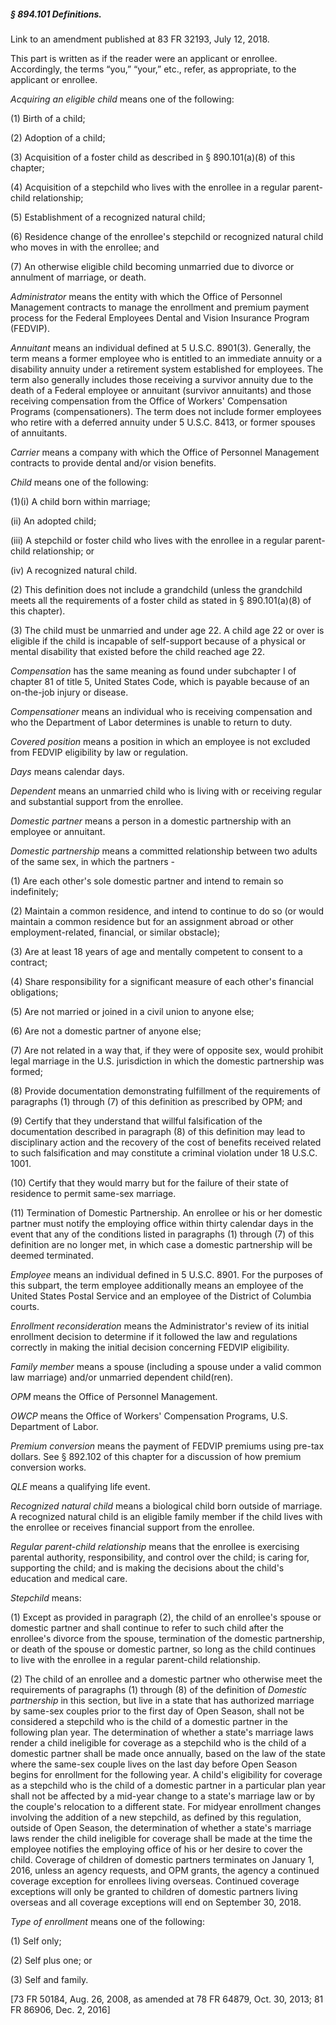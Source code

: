 ##### § 894.101 Definitions. #####

Link to an amendment published at 83 FR 32193, July 12, 2018.

This part is written as if the reader were an applicant or enrollee. Accordingly, the terms “you,” “your,” etc., refer, as appropriate, to the applicant or enrollee.

*Acquiring an eligible child* means one of the following:

(1) Birth of a child;

(2) Adoption of a child;

(3) Acquisition of a foster child as described in § 890.101(a)(8) of this chapter;

(4) Acquisition of a stepchild who lives with the enrollee in a regular parent-child relationship;

(5) Establishment of a recognized natural child;

(6) Residence change of the enrollee's stepchild or recognized natural child who moves in with the enrollee; and

(7) An otherwise eligible child becoming unmarried due to divorce or annulment of marriage, or death.

*Administrator* means the entity with which the Office of Personnel Management contracts to manage the enrollment and premium payment process for the Federal Employees Dental and Vision Insurance Program (FEDVIP).

*Annuitant* means an individual defined at 5 U.S.C. 8901(3). Generally, the term means a former employee who is entitled to an immediate annuity or a disability annuity under a retirement system established for employees. The term also generally includes those receiving a survivor annuity due to the death of a Federal employee or annuitant (survivor annuitants) and those receiving compensation from the Office of Workers' Compensation Programs (compensationers). The term does not include former employees who retire with a deferred annuity under 5 U.S.C. 8413, or former spouses of annuitants.

*Carrier* means a company with which the Office of Personnel Management contracts to provide dental and/or vision benefits.

*Child* means one of the following:

(1)(i) A child born within marriage;

(ii) An adopted child;

(iii) A stepchild or foster child who lives with the enrollee in a regular parent-child relationship; or

(iv) A recognized natural child.

(2) This definition does not include a grandchild (unless the grandchild meets all the requirements of a foster child as stated in § 890.101(a)(8) of this chapter).

(3) The child must be unmarried and under age 22. A child age 22 or over is eligible if the child is incapable of self-support because of a physical or mental disability that existed before the child reached age 22.

*Compensation* has the same meaning as found under subchapter I of chapter 81 of title 5, United States Code, which is payable because of an on-the-job injury or disease.

*Compensationer* means an individual who is receiving compensation and who the Department of Labor determines is unable to return to duty.

*Covered position* means a position in which an employee is not excluded from FEDVIP eligibility by law or regulation.

*Days* means calendar days.

*Dependent* means an unmarried child who is living with or receiving regular and substantial support from the enrollee.

*Domestic partner* means a person in a domestic partnership with an employee or annuitant.

*Domestic partnership* means a committed relationship between two adults of the same sex, in which the partners -

(1) Are each other's sole domestic partner and intend to remain so indefinitely;

(2) Maintain a common residence, and intend to continue to do so (or would maintain a common residence but for an assignment abroad or other employment-related, financial, or similar obstacle);

(3) Are at least 18 years of age and mentally competent to consent to a contract;

(4) Share responsibility for a significant measure of each other's financial obligations;

(5) Are not married or joined in a civil union to anyone else;

(6) Are not a domestic partner of anyone else;

(7) Are not related in a way that, if they were of opposite sex, would prohibit legal marriage in the U.S. jurisdiction in which the domestic partnership was formed;

(8) Provide documentation demonstrating fulfillment of the requirements of paragraphs (1) through (7) of this definition as prescribed by OPM; and

(9) Certify that they understand that willful falsification of the documentation described in paragraph (8) of this definition may lead to disciplinary action and the recovery of the cost of benefits received related to such falsification and may constitute a criminal violation under 18 U.S.C. 1001.

(10) Certify that they would marry but for the failure of their state of residence to permit same-sex marriage.

(11) Termination of Domestic Partnership. An enrollee or his or her domestic partner must notify the employing office within thirty calendar days in the event that any of the conditions listed in paragraphs (1) through (7) of this definition are no longer met, in which case a domestic partnership will be deemed terminated.

*Employee* means an individual defined in 5 U.S.C. 8901. For the purposes of this subpart, the term employee additionally means an employee of the United States Postal Service and an employee of the District of Columbia courts.

*Enrollment reconsideration* means the Administrator's review of its initial enrollment decision to determine if it followed the law and regulations correctly in making the initial decision concerning FEDVIP eligibility.

*Family member* means a spouse (including a spouse under a valid common law marriage) and/or unmarried dependent child(ren).

*OPM* means the Office of Personnel Management.

*OWCP* means the Office of Workers' Compensation Programs, U.S. Department of Labor.

*Premium conversion* means the payment of FEDVIP premiums using pre-tax dollars. See § 892.102 of this chapter for a discussion of how premium conversion works.

*QLE* means a qualifying life event.

*Recognized natural child* means a biological child born outside of marriage. A recognized natural child is an eligible family member if the child lives with the enrollee or receives financial support from the enrollee.

*Regular parent-child relationship* means that the enrollee is exercising parental authority, responsibility, and control over the child; is caring for, supporting the child; and is making the decisions about the child's education and medical care.

*Stepchild* means:

(1) Except as provided in paragraph (2), the child of an enrollee's spouse or domestic partner and shall continue to refer to such child after the enrollee's divorce from the spouse, termination of the domestic partnership, or death of the spouse or domestic partner, so long as the child continues to live with the enrollee in a regular parent-child relationship.

(2) The child of an enrollee and a domestic partner who otherwise meet the requirements of paragraphs (1) through (8) of the definition of *Domestic partnership* in this section, but live in a state that has authorized marriage by same-sex couples prior to the first day of Open Season, shall not be considered a stepchild who is the child of a domestic partner in the following plan year. The determination of whether a state's marriage laws render a child ineligible for coverage as a stepchild who is the child of a domestic partner shall be made once annually, based on the law of the state where the same-sex couple lives on the last day before Open Season begins for enrollment for the following year. A child's eligibility for coverage as a stepchild who is the child of a domestic partner in a particular plan year shall not be affected by a mid-year change to a state's marriage law or by the couple's relocation to a different state. For midyear enrollment changes involving the addition of a new stepchild, as defined by this regulation, outside of Open Season, the determination of whether a state's marriage laws render the child ineligible for coverage shall be made at the time the employee notifies the employing office of his or her desire to cover the child. Coverage of children of domestic partners terminates on January 1, 2016, unless an agency requests, and OPM grants, the agency a continued coverage exception for enrollees living overseas. Continued coverage exceptions will only be granted to children of domestic partners living overseas and all coverage exceptions will end on September 30, 2018.

*Type of enrollment* means one of the following:

(1) Self only;

(2) Self plus one; or

(3) Self and family.

[73 FR 50184, Aug. 26, 2008, as amended at 78 FR 64879, Oct. 30, 2013; 81 FR 86906, Dec. 2, 2016]